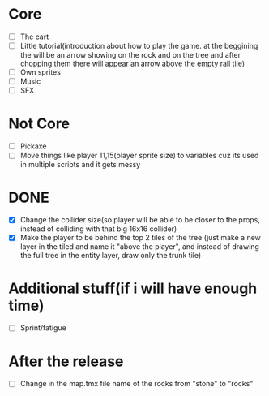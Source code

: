 # Core
- [ ] The cart
- [ ] Little tutorial(introduction about how to play the game. at the beggining the will be an arrow showing on the rock and on the tree and after chopping them there will appear an arrow above the empty rail tile)
- [ ] Own sprites
- [ ] Music
- [ ] SFX

# Not Core
- [ ] Pickaxe
- [ ] Move things like player 11,15(player sprite size) to variables cuz its used in multiple scripts and it gets messy

# DONE
- [x] Change the collider size(so player will be able to be closer to the props, instead of colliding with that big 16x16 collider)
- [x] Make the player to be behind the top 2 tiles of the tree (just make a new layer in the tiled and name it "above the player", and instead of drawing the full tree in the entity layer, draw only the trunk tile)

# Additional stuff(if i will have enough time)
- [ ] Sprint/fatigue

# After the release
- [ ] Change in the map.tmx file name of the rocks from "stone" to "rocks"
